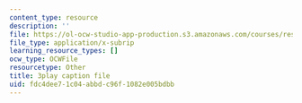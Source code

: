 ```yaml
---
content_type: resource
description: ''
file: https://ol-ocw-studio-app-production.s3.amazonaws.com/courses/res-9-003-brains-minds-and-machines-summer-course-summer-2015/fdc4dee71c04abbdc96f1082e005bdbb_Unvy1L_NH0c.srt
file_type: application/x-subrip
learning_resource_types: []
ocw_type: OCWFile
resourcetype: Other
title: 3play caption file
uid: fdc4dee7-1c04-abbd-c96f-1082e005bdbb
---
```

